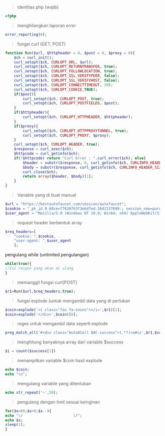> identitas php (wajib)
```php
<?php
```
> menghilangkan laporan error
```php
error_reporting(0);
```
> fungsi curl (GET, POST)
```php
function Run($url, $httpheader = 0, $post = 0, $proxy = 0){
	$ch = curl_init();
	curl_setopt($ch, CURLOPT_URL, $url);
	curl_setopt($ch, CURLOPT_RETURNTRANSFER, true);
	curl_setopt($ch, CURLOPT_FOLLOWLOCATION, true);
	curl_setopt($ch, CURLOPT_SSL_VERIFYPEER, false);
	curl_setopt($ch, CURLOPT_SSL_VERIFYHOST, false);
	curl_setopt($ch, CURLOPT_CONNECTTIMEOUT, 30);
	curl_setopt($ch, CURLOPT_COOKIE,TRUE);
	if($post){
		curl_setopt($ch, CURLOPT_POST, true);
		curl_setopt($ch, CURLOPT_POSTFIELDS, $post);
	}
	if($httpheader){
		curl_setopt($ch, CURLOPT_HTTPHEADER, $httpheader);
	}
	if($proxy){
		curl_setopt($ch, CURLOPT_HTTPPROXYTUNNEL, true);
		curl_setopt($ch, CURLOPT_PROXY, $proxy);
	}
	curl_setopt($ch, CURLOPT_HEADER, true);
	$response = curl_exec($ch);
	$httpcode = curl_getinfo($ch);
	if(!$httpcode) return "Curl Error : ".curl_error($ch); else{
		$header = substr($response, 0, curl_getinfo($ch, CURLINFO_HEADER_SIZE));
		$body = substr($response, curl_getinfo($ch, CURLINFO_HEADER_SIZE));
		curl_close($ch);
		return array($header, $body)[1];
	}
}
```
> Variable yang di buat manual
```php
$url = "https://bestautofaucet.com/session/autofaucet";
$cookie = "_pk_id.9.68ce=f7626fb3f3ebd7ed.1642137699.; session_new=purna.iera@gmail.com; session_new_id=35fd31a80e147ca4ee337c2b20b926fe; _ga=GA1.2.1248714842.1642137792; HstCfa4531111=1642137793836; HstCmu4531111=1642137793836; __dtsu=51A016418759290C221C93A1391ED7F8; _cc_id=ca2a8dd5148851fbf2d397321a758840; HstCnv4531111=4; HstCns4531111=6; HstCla4531111=1642685697486; HstPn4531111=85; HstPt4531111=272; _pk_ref.9.68ce=%5B%22%22%2C%22%22%2C1642778016%2C%22https%3A%2F%2Fphoenixfaucets.xyz%2F%22%5D; _pk_ses.9.68ce=1; session_ok=true; auto={%22email%22:%22purna.iera@gmail.com%22%2C%22coins%22:[%22doge%22%2C%22ltc%22%2C%22dgb%22%2C%22trx%22%2C%22usdt%22%2C%22fey%22%2C%22zec%22%2C%22sol%22]%2C%22mode%22:%22multi%22%2C%22boost%22:%221%22%2C%22payout_mode%22:%22fp%22}";
$user_agent = "Mozilla/5.0 (Windows NT 10.0; Win64; x64) AppleWebKit/537.36 (KHTML, like Gecko) Chrome/97.0.4692.71 Safari/537.36";
```
> request header berbentuk array
```php
$req_headers=[
	"cookie: ".$cookie,
	"user-agent: ".$user_agent
	];
```
pengulang while (unlimited pengulangan)
```php
while(true){
//Isi respon yang akan di ulang
}
```
> memanggil fungsi curl(POST)
```php
$r1=Run($url,$req_headers,true);
```
> fungsi explode (untuk mengambil data yang di perlukan
```php
$coin=explode('<i class="fas fa-coins"></i>',$r1)[1];
$coin=explode('</div>',$coin)[0];
```
> regex untuk mengambil data seperti explode
```php
preg_match_all('#<div class="AutoACell AAC-success">(.*?)<a#is',$r1,$success);
```
> menghitung banyaknya array dari variable $success
```php
$i = count($success[1])
```
> menampilkan variable $coin hasil explode
```php
echo $coin;
echo "\n";
```
> mengulang variable yang ditentukan
```php
echo str_repeat('~',50);
```
> pengulang dengan limit sesuai keinginan
```php
for($x=60;$x>0;$x--){
echo "\r                       \r";
echo $x;
sleep(1);
}
```
